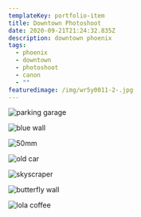 ```yaml
---
templateKey: portfolio-item
title: Downtown Photoshoot
date: 2020-09-21T21:24:32.835Z
description: downtown phoenix
tags:
  - phoenix
  - downtown
  - photoshoot
  - canon
  - ""
featuredimage: /img/wr5y0011-2-.jpg
---
```

![](/img/wr5y0011-2-.jpg "parking garage")

![](/img/wr5y0010-4-.jpg "blue wall")

![](/img/wr5y0020-3-.jpg "50mm")

![](/img/wr5y0029-2-copy.jpg "old car")

![](/img/wr5y0048-2-.jpg "skyscraper")

![](/img/wr5y0076-2-.jpg "butterfly wall")

![](/img/wr5y0121-2-.jpg "lola coffee")